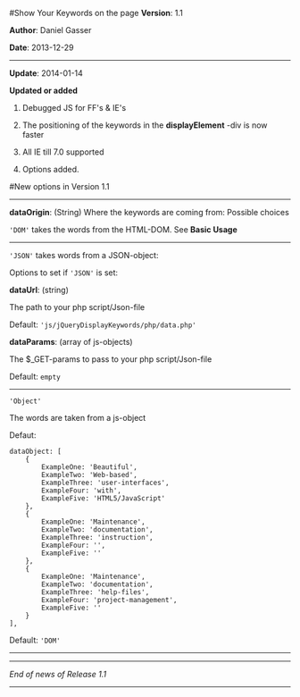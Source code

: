 #Show Your Keywords on the page
**Version**:  1.1

**Author**:   Daniel Gasser

**Date**:     2013-12-29

******************************
**Update**:   2014-01-14



**Updated or added**

1. Debugged JS for FF's & IE's

2. The positioning of the keywords in the **displayElement** -div is now faster

3. All IE till 7.0 supported

4. Options added.

#New options in Version 1.1
******************************

**dataOrigin**: (String)
Where the keywords are coming from:
Possible choices
    
`'DOM'`
takes the words from the HTML-DOM. See **Basic Usage**
******************************

`'JSON'`
takes words from a JSON-object:

  Options to set if `'JSON'` is set:

**dataUrl**: (string)

The path to your php script/Json-file

Default: `'js/jQueryDisplayKeywords/php/data.php'`

**dataParams**: (array of js-objects)

The $_GET-params to pass to your php script/Json-file

Default: `empty`
******************************

`'Object'`

The words are taken from a js-object 

Defaut: 

    dataObject: [
        {
            ExampleOne: 'Beautiful',
            ExampleTwo: 'Web-based',
            ExampleThree: 'user-interfaces',
            ExampleFour: 'with',
            ExampleFive: 'HTML5/JavaScript'
        },
        {
            ExampleOne: 'Maintenance',
            ExampleTwo: 'documentation',
            ExampleThree: 'instruction',
            ExampleFour: '',
            ExampleFive: ''
        },
        {
            ExampleOne: 'Maintenance',
            ExampleTwo: 'documentation',
            ExampleThree: 'help-files',
            ExampleFour: 'project-management',
            ExampleFive: ''
        }
    ],


Default: `'DOM'`
******************************

******************************************************************************************

*End of news of Release 1.1*

******************************************************************************************
